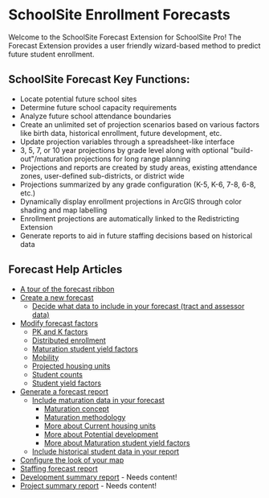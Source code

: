 # SchoolSite Enrollment Forecasts
Welcome to the SchoolSite Forecast Extension for SchoolSite Pro! The Forecast Extension provides a user friendly wizard-based method to predict future student enrollment.

## SchoolSite Forecast Key Functions:
* Locate potential future school sites
* Determine future school capacity requirements
* Analyze future school attendance boundaries
* Create an unlimited set of projection scenarios based on various factors like birth data, historical enrollment, future development, etc.
* Update projection variables through a spreadsheet-like interface
* 3, 5, 7, or 10 year projections by grade level along with optional "build-out"/maturation projections for long range planning
* Projections and reports are created by study areas, existing attendance zones, user-defined sub-districts, or district wide
* Projections summarized by any grade configuration (K-5, K-6, 7-8, 6-8, etc.)
* Dynamically display enrollment projections in ArcGIS through color shading and map labelling
* Enrollment projections are automatically linked to the Redistricting Extension
* Generate reports to aid in future staffing decisions based on historical data

## Forecast Help Articles
- [A tour of the forecast ribbon](briefTour.md)
- [Create a new forecast](createForecast/createForecast.md)
  - [Decide what data to include in your forecast (tract and assessor data)](createForecast/includeTractAssessorData.md)
- [Modify forecast factors](modifyingFactors/index.md)
  - [PK and K factors](modifyingFactors/KandPKFactors.md)
  - [Distributed enrollment](modifyingFactors/distributedEnrollment.md)
  - [Maturation student yield factors](modifyingFactors/maturation.md)
  - [Mobility](modifyingFactors/mobilityFactors.md)
  - [Projected housing units](modifyingFactors/projectedHousing.md)
  - [Student counts](modifyingFactors/studentCount.md)
  - [Student yield factors](modifyingFactors/studentYieldFactors.md)
- [Generate a forecast report](forecastProperties/forecastReports.md)
  - [Include maturation data in your forecast](maturation/index.md)
      - [Maturation concept](maturation/maturationConcept.md)
      - [Maturation methodology](maturation/methodology.md)
      - [More about Current housing units](maturation/housingUnits.md)
      - [More about Potential development](maturation/potentialDev.md)
      - [More about Maturation student yield factors](maturation/matStudentYield.md)
  - [Include historical student data in your report](historical/index.md)
- [Configure the look of your map](mapDisplay/index.md)
- [Staffing forecast report](staffingForecasts/aboutStaff.md)
- [Development summary report](developmentSummary/index.md) - Needs content!
- [Project summary report](projectSummary/index.md) - Needs content!
